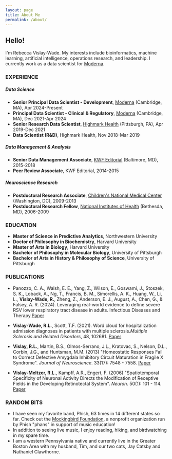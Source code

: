 ```yaml
---
layout: page
title: About Me
permalink: /about/
---
```


## Hello!
I'm Rebecca Vislay-Wade. My interests include bioinformatics, machine learning, artificial intelligence, operations research, and leadership. I currently work as a data scientist for [Moderna](https://www.modernatx.com/).

### EXPERIENCE
##### *Data Science*
* **Senior Principal Data Scientist - Development**, [Moderna](https://www.modernatx.com/) (Cambridge, MA), Apr 2024-Present
* **Principal Data Scientist - Clinical & Regulatory**, [Moderna](https://www.modernatx.com/) (Cambridge, MA), Dec 2021-Apr 2024  
* **Senior Research Data Scientist**, [Highmark Health](https://www.highmarkhealth.org/hmk/index.shtml) (Pittsburgh, PA), Apr 2019-Dec 2021
* **Data Scientist (R&D)**, Highmark Health, Nov 2018-Mar 2019  

##### *Data Management & Analysis*
* **Senior Data Management Associate**, [KWF Editorial](https://www.kwfco.com/scholarly-journal-editing/) (Baltimore, MD), 2015-2018  
* **Peer Review Associate**, KWF Editorial, 2014-2015

##### *Neuroscience Research*
* **Postdoctoral Research Associate**, [Children's National Medical Center](https://childrensnational.org/) (Washington, DC), 2009-2013
* **Postdoctoral Research Fellow**, [National Institutes of Health](https://www.nih.gov/) (Bethesda, MD), 2006-2009

### EDUCATION
* **Master of Science in Predictive Analytics**, Northwestern University  
* **Doctor of Philosophy in Biochemistry**, Harvard University
* **Master of Arts in Biology**, Harvard University
* **Bachelor of Philosophy in Molecular Biology**, University of Pittsburgh  
* **Bachelor of Arts in History & Philosophy of Science**, University of Pittsburgh  

### PUBLICATIONS
* Panozzo, C. A., Walsh, E. E., Yang, Z., Wilson, E., Goswami, J., Stoszek, S. K., Loback, A., Ng, T., Francis, B. M., Simorellis, A. K., Huang, W., Li, L., **Vislay-Wade, R.**, Zheng, Z., Anderson, E. J., August, A., Chen, G., & Falsey, A. R. (2024). Leveraging real-world evidence to define severe RSV lower respiratory tract disease in adults. Infectious Diseases and Therapy.[Paper](https://doi.org/10.1007/s40121-024-01072-4)

* **Vislay-Wade, R.L.**, Scott, T.F. (2021). Word cloud for hospitalization admission diagnoses in patients with multiple sclerosis.*Multiple Sclerosis and Related Disorders*, 48, 102681. [Paper](https://doi.org/10.1016/j.msard.2020.102681)  

* **Vislay, R.L.**, Martin, B.S., Olmos-Serrano, J.L., Kratovac, S., Nelson, D.L., Corbin, J.G., and Huntsman, M.M. (2013) "Homeostatic Responses Fail to Correct Defective Amygdala Inhibitory Circuit Maturation in Fragile X Syndrome". *Journal of Neuroscience*. 33(17): 7548 - 7558. [Paper](http://www.jneurosci.org/content/jneuro/33/17/7548.full.pdf)

* **Vislay-Meltzer, R.L.**, Kampff, A.R., Engert, F. (2006) "Spatiotemporal Specificity of Neuronal Activity Directs the Modification of Receptive Fields in the Developing Retinotectal System". *Neuron*. 50(1): 101 - 114. [Paper](https://www.sciencedirect.com/science/article/pii/S0896627306001334)

### RANDOM BITS
* I have seen my favorite band, Phish, 63 times in 14 different states so far. Check out the [Mockingbird Foundation](http://mbird.org/), a nonprofit organization run by Phish "phans" in support of music education!
* In addition to seeing live music, I enjoy reading, hiking, and birdwatching in my spare time.
* I am a western Pennsylvania native and currently live in the Greater Boston Area with my husband, Tim, and our two cats, Jay Catsby and Nathaniel Clawthorne.
